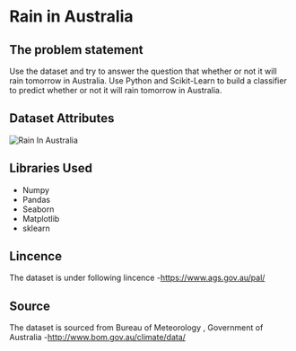 # Rain in Australia
## The problem statement

Use the dataset and try to answer the question that whether or not it will rain tomorrow in Australia. Use Python and Scikit-Learn
to build a classifier to predict whether or not it will rain tomorrow in Australia. 

## Dataset Attributes
![Rain In Australia](https://github.com/decodrtechnologies/Data-Science/blob/master/Rain_in_Australia/data.PNG)

## Libraries Used
* Numpy
* Pandas
* Seaborn
* Matplotlib
* sklearn
## Lincence
The dataset is under following lincence -https://www.ags.gov.au/pal/
## Source
The dataset is sourced from Bureau of Meteorology , Government of Australia -http://www.bom.gov.au/climate/data/
